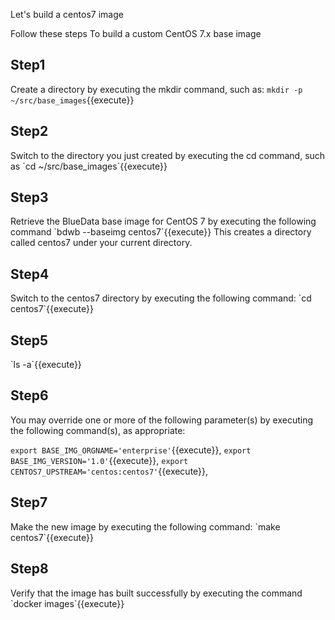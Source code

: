 Let's build a centos7 image

Follow these steps To build a custom CentOS 7.x base image 

<h2>Step1</h2> 

Create a directory by executing the mkdir command, such as:
`mkdir -p ~/src/base_images`{{execute}}

<h2>Step2</h2> 
Switch to the directory you just created by executing the cd command, such as
`cd ~/src/base_images`{{execute}}

<h2>Step3</h2> 
Retrieve the BlueData base image for CentOS 7 by executing the following command
`bdwb --baseimg centos7`{{execute}}
This creates a directory called centos7 under your current directory.

<h2>Step4</h2> 
 Switch to the centos7 directory by executing the following command:
`cd centos7`{{execute}}

<h2>Step5</h2> 
`ls -a`{{execute}}

<h2>Step6</h2> 
You may override one or more of the following parameter(s) by executing the following command(s), as appropriate:

`export BASE_IMG_ORGNAME='enterprise'`{{execute}}, 
 `export BASE_IMG_VERSION='1.0'`{{execute}}, 
 `export CENTOS7_UPSTREAM='centos:centos7'`{{execute}},
 
 <h2>Step7</h2>   
 Make the new image by executing the following command:
`make centos7`{{execute}}

<h2>Step8</h2> 
Verify that the image has built successfully by executing the command
`docker images`{{execute}}



